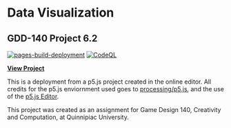 # Data Visualization
## GDD-140 Project 6.2

[![pages-build-deployment](https://github.com/LittleTealeaf/GDD-140-Project-6.2/actions/workflows/pages/pages-build-deployment/badge.svg)](https://github.com/LittleTealeaf/GDD-140-Project-6.2/actions/workflows/pages/pages-build-deployment) [![CodeQL](https://github.com/LittleTealeaf/GDD-140-Project-6.2/actions/workflows/codeql-analysis.yml/badge.svg)](https://github.com/LittleTealeaf/GDD-140-Project-6.2/actions/workflows/codeql-analysis.yml)

[**View Project**](https://littletealeaf.github.io/GDD-140-Project-6.2/)

This is a deployment from a p5.js project created in the online editor. All credits for the p5.js enviornment used goes to [processing/p5.js](https://github.com/processing/p5.js), and the use of the [p5.js Editor](https://editor.p5js.org/).

This project was created as an assignment for Game Design 140, Creativity and Computation, at Quinnipiac University.

